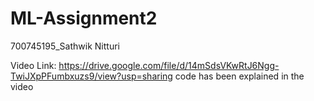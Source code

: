 # ML-Assignment2
700745195_Sathwik Nitturi

Video Link: https://drive.google.com/file/d/14mSdsVKwRtJ6Ngg-TwiJXpPFumbxuzs9/view?usp=sharing
code has been explained in the video
